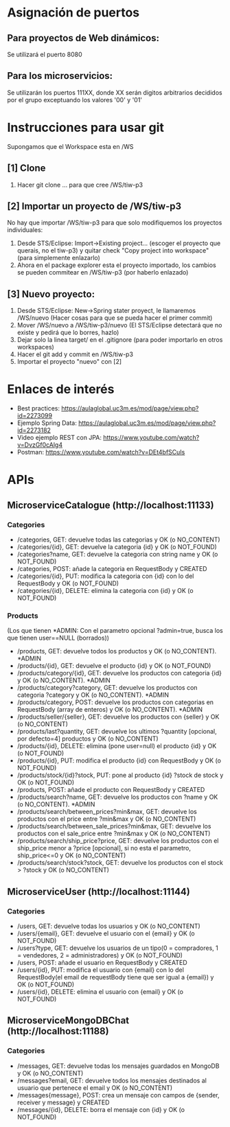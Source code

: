 # Asignación de puertos

## Para proyectos de Web dinámicos:
Se utilizará el puerto 8080

## Para los microservicios:
Se utilizarán los puertos 111XX, donde XX serán digitos arbitrarios decididos por el grupo exceptuando los valores '00' y '01'

# Instrucciones para usar git
Supongamos que el Workspace esta en /WS

## [1] Clone
1. Hacer git clone ... para que cree /WS/tiw-p3

## [2] Importar un proyecto de /WS/tiw-p3
No hay que importar /WS/tiw-p3 para que solo modifiquemos los proyectos individuales:
1. Desde STS/Eclipse: Import->Existing project... (escoger el proyecto que querais, no el tiw-p3) y quitar check "Copy project into workspace" (para simplemente enlazarlo)
2. Ahora en el package explorer esta el proyecto importado, los cambios se pueden commitear en /WS/tiw-p3 (por haberlo enlazado)

## [3] Nuevo proyecto:
1. Desde STS/Eclipse: New->Spring stater proyect, le llamaremos /WS/nuevo (Hacer cosas para que se pueda hacer el primer commit)
2. Mover /WS/nuevo a /WS/tiw-p3/nuevo (El STS/Eclipse detectará que no existe y pedirá que lo borres, hazlo)
3. Dejar solo la linea target/ en el .gitignore (para poder importarlo en otros workspaces)
4. Hacer el git add y commit en /WS/tiw-p3
5. Importar el proyecto "nuevo" con [2]

# Enlaces de interés
- Best practices: https://aulaglobal.uc3m.es/mod/page/view.php?id=2273099
- Ejemplo Spring Data: https://aulaglobal.uc3m.es/mod/page/view.php?id=2273182
- Video ejemplo REST con JPA: https://www.youtube.com/watch?v=DvzGf0cAlg4
- Postman: https://www.youtube.com/watch?v=DEt4bfSCuIs

# APIs

## MicroserviceCatalogue (http://localhost:11133)
### Categories
- /categories, GET: devuelve todas las categorias y OK (o NO_CONTENT)
- /categories/{id}, GET: devuelve la categoria {id} y OK (o NOT_FOUND)
- /categories?name, GET: devuelve la categoria con string name y OK (o NOT_FOUND)
- /categories, POST: añade la categoria en RequestBody y CREATED
- /categories/{id}, PUT: modifica la categoria con {id} con lo del RequestBody y OK (o NOT_FOUND)
- /categories/{id}, DELETE: elimina la categoria con {id} y OK (o NOT_FOUND)

### Products
(Los que tienen *ADMIN: Con el parametro opcional ?admin=true, busca los que tienen user==NULL (borrados))
- /products, GET: devuelve todos los productos y OK (o NO_CONTENT). *ADMIN
- /products/{id}, GET: devuelve el producto {id} y OK (o NOT_FOUND)
- /products/category/{id}, GET: devuelve los productos con categoria {id} y OK (o NO_CONTENT). *ADMIN
- /products/category?category, GET: devuelve los productos con categoria ?category y OK (o NO_CONTENT). *ADMIN
- /products/category, POST: devuelve los productos con categorias en RequestBody (array de enteros) y OK (o NO_CONTENT). *ADMIN
- /products/seller/{seller}, GET: devuelve los productos con {seller} y OK (o NO_CONTENT)
- /products/last?quantity, GET: devuelve los ultimos ?quantity [opcional, por defecto=4] productos y OK (o NO_CONTENT)
- /products/{id}, DELETE: elimina (pone user=null) el producto {id} y OK (o NOT_FOUND)
- /products/{id}, PUT: modifica el producto {id} con RequestBody y OK (o NOT_FOUND)
- /products/stock/{id}?stock, PUT: pone al producto {id} ?stock de stock y OK (o NOT_FOUND)
- /products, POST: añade el producto con RequestBody y CREATED
- /products/search?name, GET: devuelve los productos con ?name y OK (o NO_CONTENT). *ADMIN
- /products/search/between_prices?min&max, GET: devuelve los productos con el price entre ?min&max y OK (o NO_CONTENT)
- /products/search/between_sale_prices?min&max, GET: devuelve los productos con el sale_price entre ?min&max y OK (o NO_CONTENT)
- /products/search/ship_price?price, GET: devuelve los productos con el ship_price menor a ?price [opcional], si no esta el parametro, ship_price<=0 y OK (o NO_CONTENT)
- /products/search/stock?stock, GET: devuelve los productos con el stock > ?stock y OK (o NO_CONTENT)

## MicroserviceUser (http://localhost:11144)
### Categories
- /users, GET: devuelve todas los usuarios y OK (o NO_CONTENT)
- /users/{email}, GET: devuelve el usuario con el {email} y OK (o NOT_FOUND)
- /users?type, GET: devuelve los usuarios de un tipo(0 = compradores, 1 = vendedores, 2 = administradores) y OK (o NOT_FOUND)
- /users, POST: añade el usuario en RequestBody y CREATED
- /users/{id}, PUT: modifica el usuario con {email} con lo del RequestBody(el email de requestBody tiene que ser igual a {email}) y OK (o NOT_FOUND)
- /users/{id}, DELETE: elimina el usuario con {email} y OK (o NOT_FOUND)

## MicroserviceMongoDBChat (http://localhost:11188)
### Categories
- /messages, GET: devuelve todas los mensajes guardados en MongoDB y OK (o NO_CONTENT)
- /messages?email, GET: devuelve todos los mensajes destinados al usuario que pertenece el email y OK (o NO_CONTENT)
- /messages{message}, POST: crea un mensaje con campos de {sender, receiver y message} y CREATED
- /messages/{id}, DELETE: borra el mensaje con {id} y OK (o NOT_FOUND)
